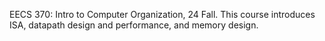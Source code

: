 EECS 370: Intro to Computer Organization, 24 Fall. This course introduces ISA, datapath design and performance, and memory design.
